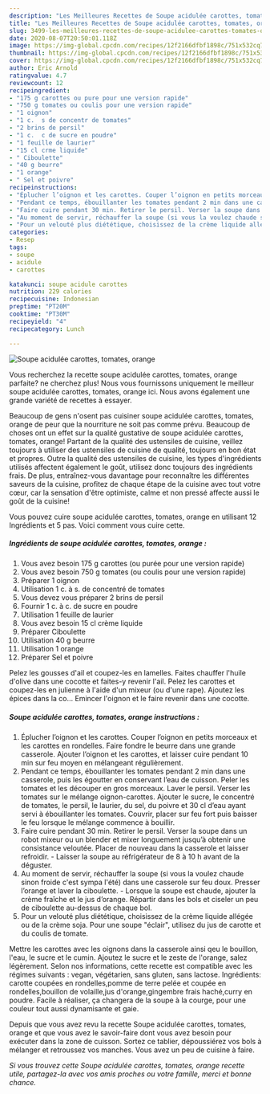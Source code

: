 ```yaml
---
description: "Les Meilleures Recettes de Soupe acidulée carottes, tomates, orange"
title: "Les Meilleures Recettes de Soupe acidulée carottes, tomates, orange"
slug: 3499-les-meilleures-recettes-de-soupe-acidulee-carottes-tomates-orange
date: 2020-08-07T20:50:01.118Z
image: https://img-global.cpcdn.com/recipes/12f2166dfbf1898c/751x532cq70/soupe-acidulee-carottes-tomates-orange-photo-principale-de-la-recette.jpg
thumbnail: https://img-global.cpcdn.com/recipes/12f2166dfbf1898c/751x532cq70/soupe-acidulee-carottes-tomates-orange-photo-principale-de-la-recette.jpg
cover: https://img-global.cpcdn.com/recipes/12f2166dfbf1898c/751x532cq70/soupe-acidulee-carottes-tomates-orange-photo-principale-de-la-recette.jpg
author: Eric Arnold
ratingvalue: 4.7
reviewcount: 12
recipeingredient:
- "175 g carottes ou pure pour une version rapide"
- "750 g tomates ou coulis pour une version rapide"
- "1 oignon"
- "1 c.  s de concentr de tomates"
- "2 brins de persil"
- "1 c.  c de sucre en poudre"
- "1 feuille de laurier"
- "15 cl crme liquide"
- " Ciboulette"
- "40 g beurre"
- "1 orange"
- " Sel et poivre"
recipeinstructions:
- "Éplucher l’oignon et les carottes. Couper l’oignon en petits morceaux et les carottes en rondelles. Faire fondre le beurre dans une grande casserole. Ajouter l’oignon et les carottes, et laisser cuire pendant 10 min sur feu moyen en mélangeant régulièrement."
- "Pendant ce temps, ébouillanter les tomates pendant 2 min dans une casserole, puis les égoutter en conservant l’eau de cuisson. Peler les tomates et les découper en gros morceaux. Laver le persil. Verser les tomates sur le mélange oignon-carottes. Ajouter le sucre, le concentré de tomates, le persil, le laurier, du sel, du poivre et 30 cl d’eau ayant servi à ébouillanter les tomates. Couvrir, placer sur feu fort puis baisser le feu lorsque le mélange commence à bouillir."
- "Faire cuire pendant 30 min. Retirer le persil. Verser la soupe dans un robot mixeur ou un blender et mixer longuement jusqu’à obtenir une consistance veloutée. Placer de nouveau dans la casserole et laisser refroidir. Laisser la soupe au réfrigérateur de 8 à 10 h avant de la déguster."
- "Au moment de servir, réchauffer la soupe (si vous la voulez chaude sinon froide c&#39;est sympa l&#39;été) dans une casserole sur feu doux. Presser l’orange et laver la ciboulette. Lorsque la soupe est chaude, ajouter la crème fraîche et le jus d’orange. Répartir dans les bols et ciseler un peu de ciboulette au-dessus de chaque bol."
- "Pour un velouté plus diététique, choisissez de la crème liquide allégée ou de la crème soja. Pour une soupe &#34;éclair&#34;, utilisez du jus de carotte et du coulis de tomate."
categories:
- Resep
tags:
- soupe
- acidule
- carottes

katakunci: soupe acidule carottes 
nutrition: 229 calories
recipecuisine: Indonesian
preptime: "PT20M"
cooktime: "PT30M"
recipeyield: "4"
recipecategory: Lunch

---
```



![Soupe acidulée carottes, tomates, orange](https://img-global.cpcdn.com/recipes/12f2166dfbf1898c/751x532cq70/soupe-acidulee-carottes-tomates-orange-photo-principale-de-la-recette.jpg)

Vous recherchez la recette soupe acidulée carottes, tomates, orange parfaite? ne cherchez plus! Nous vous fournissons uniquement le meilleur soupe acidulée carottes, tomates, orange ici. Nous avons également une grande variété de recettes à essayer.

Beaucoup de gens n'osent pas cuisiner soupe acidulée carottes, tomates, orange de peur que la nourriture ne soit pas comme prévu. Beaucoup de choses ont un effet sur la qualité gustative de soupe acidulée carottes, tomates, orange! Partant de la qualité des ustensiles de cuisine, veillez toujours à utiliser des ustensiles de cuisine de qualité, toujours en bon état et propres. Outre la qualité des ustensiles de cuisine, les types d'ingrédients utilisés affectent également le goût, utilisez donc toujours des ingrédients frais. De plus, entraînez-vous davantage pour reconnaître les différentes saveurs de la cuisine, profitez de chaque étape de la cuisine avec tout votre cœur, car la sensation d'être optimiste, calme et non pressé affecte aussi le goût de la cuisine!

<!--inarticleads1-->

Vous pouvez cuire soupe acidulée carottes, tomates, orange en utilisant 12 Ingrédients et 5 pas. Voici comment vous cuire cette.

##### Ingrédients de soupe acidulée carottes, tomates, orange :

1. Vous avez besoin 175 g carottes (ou purée pour une version rapide)
1. Vous avez besoin 750 g tomates (ou coulis pour une version rapide)
1. Préparer 1 oignon
1. Utilisation 1 c. à s. de concentré de tomates
1. Vous devez vous préparer 2 brins de persil
1. Fournir 1 c. à c. de sucre en poudre
1. Utilisation 1 feuille de laurier
1. Vous avez besoin 15 cl crème liquide
1. Préparer  Ciboulette
1. Utilisation 40 g beurre
1. Utilisation 1 orange
1. Préparer  Sel et poivre


Pelez les gousses d&#39;ail et coupez-les en lamelles. Faites chauffer l&#39;huile d&#39;olive dans une cocotte et faites-y revenir l&#39;ail. Pelez les carottes et coupez-les en julienne à l&#39;aide d&#39;un mixeur (ou d&#39;une rape). Ajoutez les épices dans la co… Emincer l&#39;oignon et le faire revenir dans une cocotte. 

<!--inarticleads2-->

##### Soupe acidulée carottes, tomates, orange instructions :

1. Éplucher l’oignon et les carottes. Couper l’oignon en petits morceaux et les carottes en rondelles. Faire fondre le beurre dans une grande casserole. Ajouter l’oignon et les carottes, et laisser cuire pendant 10 min sur feu moyen en mélangeant régulièrement.
1. Pendant ce temps, ébouillanter les tomates pendant 2 min dans une casserole, puis les égoutter en conservant l’eau de cuisson. Peler les tomates et les découper en gros morceaux. Laver le persil. Verser les tomates sur le mélange oignon-carottes. Ajouter le sucre, le concentré de tomates, le persil, le laurier, du sel, du poivre et 30 cl d’eau ayant servi à ébouillanter les tomates. Couvrir, placer sur feu fort puis baisser le feu lorsque le mélange commence à bouillir.
1. Faire cuire pendant 30 min. Retirer le persil. Verser la soupe dans un robot mixeur ou un blender et mixer longuement jusqu’à obtenir une consistance veloutée. Placer de nouveau dans la casserole et laisser refroidir. - Laisser la soupe au réfrigérateur de 8 à 10 h avant de la déguster.
1. Au moment de servir, réchauffer la soupe (si vous la voulez chaude sinon froide c&#39;est sympa l&#39;été) dans une casserole sur feu doux. Presser l’orange et laver la ciboulette. - Lorsque la soupe est chaude, ajouter la crème fraîche et le jus d’orange. Répartir dans les bols et ciseler un peu de ciboulette au-dessus de chaque bol.
1. Pour un velouté plus diététique, choisissez de la crème liquide allégée ou de la crème soja. Pour une soupe &#34;éclair&#34;, utilisez du jus de carotte et du coulis de tomate.


Mettre les carottes avec les oignons dans la casserole ainsi qeu le bouillon, l&#39;eau, le sucre et le cumin. Ajoutez le sucre et le zeste de l&#39;orange, salez légèrement. Selon nos informations, cette recette est compatible avec les régimes suivants : vegan, végétarien, sans gluten, sans lactose. Ingrédients: carotte coupées en rondelles,pomme de terre pelée et coupée en rondelles,bouillon de volaille,jus d&#39;orange,gingembre frais haché,curry en poudre. Facile à réaliser, ça changera de la soupe à la courge, pour une couleur tout aussi dynamisante et gaie. 

<!--inarticleads1-->

<p>
Depuis que vous avez revu la recette Soupe acidulée carottes, tomates, orange et que vous avez le savoir-faire dont vous avez besoin pour exécuter dans la zone de cuisson. Sortez ce tablier, dépoussiérez vos bols à mélanger et retroussez vos manches. Vous avez un peu de cuisine à faire.
</p>

<p>
<i>Si vous trouvez cette Soupe acidulée carottes, tomates, orange recette utile, partagez-la avec vos amis proches ou votre famille, merci et bonne chance.</i>
</p>
